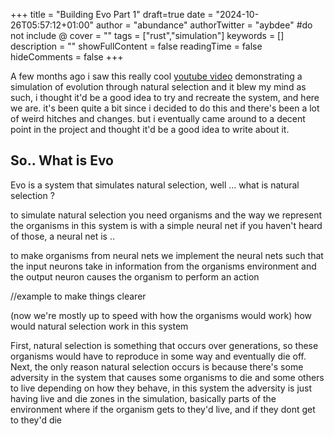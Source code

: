 +++
title = "Building Evo Part 1"
draft=true
date = "2024-10-26T05:57:12+01:00"
author = "abundance"
authorTwitter = "aybdee" #do not include @
cover = ""
tags = ["rust","simulation"]
keywords = []
description = ""
showFullContent = false
readingTime = false
hideComments = false
+++

A few months ago i saw this really cool [youtube video](https://www.youtube.com/watch?v=N3tRFayqVtk&t=1366s) demonstrating a simulation of evolution through natural selection and it blew my mind as such, i thought it'd be a good idea to try and recreate the system, and here we are. it's been quite a bit since i decided to do this and there's been a lot of weird hitches and changes. but i eventually came around to a decent point in the project and thought it'd be a good idea to write about it.

## So.. What is Evo

Evo is a system that simulates natural selection, well ... what is natural selection ?

to simulate natural selection you need organisms and the way we represent the organisms in this system is with a simple neural net
if you haven't heard of those, a neural net is ..

to make organisms from neural nets we implement the neural nets such that the input neurons take in information from the organisms environment and the output neuron causes the organism to perform an action

//example to make things clearer

(now we're mostly up to speed with how the organisms would work) how would natural selection work in this system

First, natural selection is something that occurs over generations, so these organisms would have to reproduce in some way and eventually die off. Next, the only reason natural selection occurs is because there's some adversity in the system that causes some organisms to die and some others to live depending on how they behave,
in this system the adversity is just having live and die zones in the simulation, basically parts of the environment where if the organism gets to they'd live, and if they dont get to they'd die
